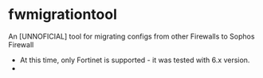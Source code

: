 # fwmigrationtool
An [UNNOFICIAL] tool for migrating configs from other Firewalls to Sophos Firewall
- At this time, only Fortinet is supported - it was tested with 6.x version.
- 
